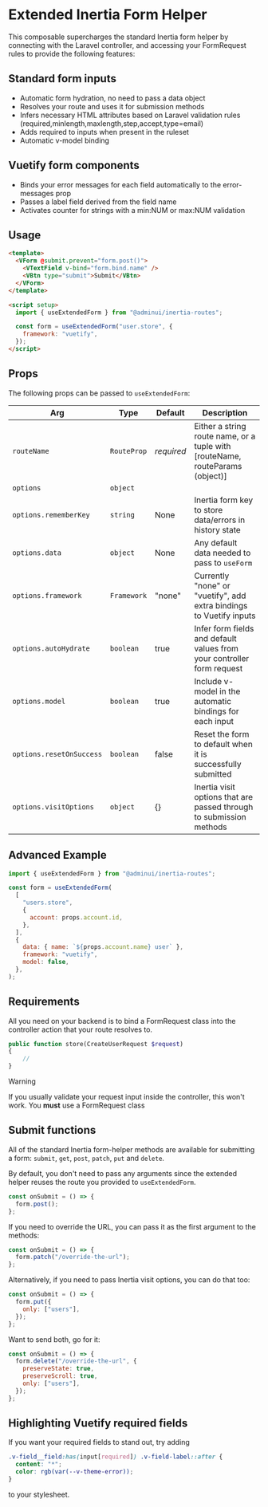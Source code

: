 # Extended Inertia Form Helper

This composable supercharges the standard Inertia form helper by connecting with the Laravel controller, and accessing your FormRequest rules to provide the following features:

## Standard form inputs

- Automatic form hydration, no need to pass a data object
- Resolves your route and uses it for submission methods
- Infers necessary HTML attributes based on Laravel validation rules (required,minlength,maxlength,step,accept,type=email)
- Adds required to inputs when present in the ruleset
- Automatic v-model binding

## Vuetify form components

- Binds your error messages for each field automatically to the error-messages prop
- Passes a label field derived from the field name
- Activates counter for strings with a min:NUM or max:NUM validation

## Usage

```html
<template>
  <VForm @submit.prevent="form.post()">
    <VTextField v-bind="form.bind.name" />
    <VBtn type="submit">Submit</VBtn>
  </VForm>
</template>

<script setup>
  import { useExtendedForm } from "@adminui/inertia-routes";

  const form = useExtendedForm("user.store", {
    framework: "vuetify",
  });
</script>
```

## Props

The following props can be passed to `useExtendedForm`:

| **Arg**                  | **Type**    | **Default** | **Description**                                                               |
| ------------------------ | ----------- | ----------- | ----------------------------------------------------------------------------- |
| `routeName`              | `RouteProp` | _required_  | Either a string route name, or a tuple with [routeName, routeParams (object)] |
| `options`                | `object`    |             |                                                                               |
| `options.rememberKey`    | `string`    | None        | Inertia form key to store data/errors in history state                        |
| `options.data`           | `object`    | None        | Any default data needed to pass to `useForm`                                  |
| `options.framework`      | `Framework` | "none"      | Currently "none" or "vuetify", add extra bindings to Vuetify inputs           |
| `options.autoHydrate`    | `boolean`   | true        | Infer form fields and default values from your controller form request        |
| `options.model`          | `boolean`   | true        | Include v-model in the automatic bindings for each input                      |
| `options.resetOnSuccess` | `boolean`   | false       | Reset the form to default when it is successfully submitted                   |
| `options.visitOptions`   | `object`    | {}          | Inertia visit options that are passed through to submission methods           |

## Advanced Example

```js
import { useExtendedForm } from "@adminui/inertia-routes";

const form = useExtendedForm(
  [
    "users.store",
    {
      account: props.account.id,
    },
  ],
  {
    data: { name: `${props.account.name} user` },
    framework: "vuetify",
    model: false,
  },
);
```

## Requirements

All you need on your backend is to bind a FormRequest class into the controller action that your route resolves to.

```php
public function store(CreateUserRequest $request)
{
	//
}
```

> [!WARNING]
> If you usually validate your request input inside the controller, this won't work. You **must** use a FormRequest class

## Submit functions

All of the standard Inertia form-helper methods are available for submitting a form: `submit`, `get`, `post`, `patch`, `put` and `delete`.

By default, you don't need to pass any arguments since the extended helper reuses the route you provided to `useExtendedForm`.

```js
const onSubmit = () => {
  form.post();
};
```

If you need to override the URL, you can pass it as the first argument to the methods:

```js
const onSubmit = () => {
  form.patch("/override-the-url");
};
```

Alternatively, if you need to pass Inertia visit options, you can do that too:

```js
const onSubmit = () => {
  form.put({
    only: ["users"],
  });
};
```

Want to send both, go for it:

```js
const onSubmit = () => {
  form.delete("/override-the-url", {
    preserveState: true,
    preserveScroll: true,
    only: ["users"],
  });
};
```

## Highlighting Vuetify required fields

If you want your required fields to stand out, try adding

```css
.v-field__field:has(input[required]) .v-field-label::after {
  content: "*";
  color: rgb(var(--v-theme-error));
}
```

to your stylesheet.
